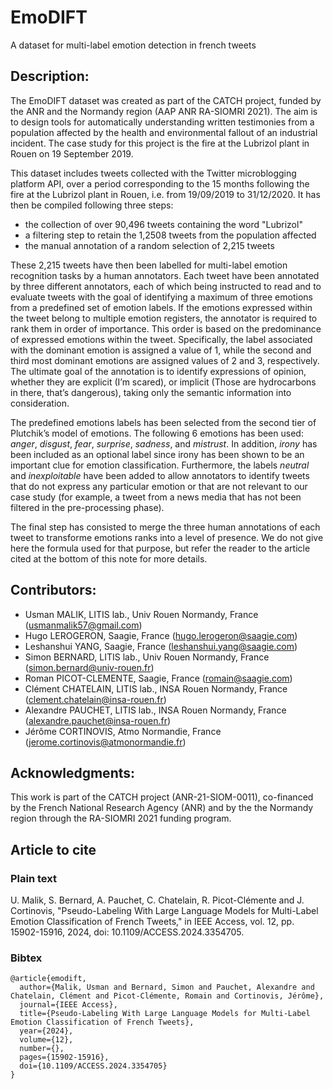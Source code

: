 # EmoDIFT
A dataset for multi-label emotion detection in french tweets

## Description:
The EmoDIFT dataset was created as part of the CATCH project, funded by the ANR and the Normandy region (AAP ANR RA-SIOMRI 2021). The aim is to design tools for automatically understanding written testimonies from a population affected by the health and environmental fallout of an industrial incident. The case study for this project is the fire at the Lubrizol plant in Rouen on 19 September 2019.

This dataset includes tweets collected with the Twitter microblogging platform API, over a period corresponding to the 15 months following the fire at the Lubrizol plant in Rouen, i.e. from 19/09/2019 to 31/12/2020. It has then be compiled following three steps:
- the collection of over 90,496 tweets containing the word "Lubrizol"
- a filtering step to retain the 1,2508 tweets from the population affected
- the manual annotation of a random selection of 2,215 tweets

These 2,215 tweets have then been labelled for multi-label emotion recognition tasks by a human annotators. Each tweet have been annotated by three different annotators, each of which being instructed to read and to evaluate tweets with the goal of identifying a maximum of three emotions from a predefined set of emotion labels. If the emotions expressed within the tweet belong to multiple emotion registers, the annotator is required to rank them in order of importance. This order is based on the predominance of expressed emotions within the tweet. Specifically, the label associated with the dominant emotion is assigned a value of 1, while the second and third most dominant emotions are assigned values of 2 and 3, respectively. The ultimate goal of the annotation is to identify expressions of opinion, whether they are explicit (I’m scared), or implicit (Those are hydrocarbons in there, that’s dangerous), taking only the semantic information into consideration.

The predefined emotions labels has been selected from the second tier of Plutchik’s model of emotions. The following 6 emotions has been used: *anger*, *disgust*, *fear*, *surprise*, *sadness*, and *mistrust*. In addition, *irony* has been included as an optional label since irony has been shown to be an important clue for emotion classification. Furthermore, the labels *neutral* and *inexploitable* have been added to allow annotators to identify tweets that do not express any particular emotion or that are not relevant to our case study (for example, a tweet from a news media that has not been filtered in the pre-processing phase).

The final step has consisted to merge the three human annotations of each tweet to transforme emotions ranks into a level of presence. We do not give here the formula used for that purpose, but refer the reader to the article cited at the bottom of this note for more details.

## Contributors:
- Usman MALIK, LITIS lab., Univ Rouen Normandy, France (usmanmalik57@gmail.com)
- Hugo LEROGERON, Saagie, France (hugo.lerogeron@saagie.com)
- Leshanshui YANG, Saagie, France (leshanshui.yang@saagie.com)
- Simon BERNARD, LITIS lab., Univ Rouen Normandy, France (simon.bernard@univ-rouen.fr)
- Roman PICOT-CLEMENTE, Saagie, France (romain@saagie.com)
- Clément CHATELAIN, LITIS lab., INSA Rouen Normandy, France (clement.chatelain@insa-rouen.fr)
- Alexandre PAUCHET, LITIS lab., INSA Rouen Normandy, France (alexandre.pauchet@insa-rouen.fr)
- Jérôme CORTINOVIS, Atmo Normandie, France (jerome.cortinovis@atmonormandie.fr)

## Acknowledgments:
This work is part of the CATCH project (ANR-21-SIOM-0011), co-financed by the French National Research Agency (ANR) and by the the Normandy region through the RA-SIOMRI 2021 funding program.

## Article to cite
### Plain text
U. Malik, S. Bernard, A. Pauchet, C. Chatelain, R. Picot-Clémente and J. Cortinovis, "Pseudo-Labeling With Large Language Models for Multi-Label Emotion Classification of French Tweets," in IEEE Access, vol. 12, pp. 15902-15916, 2024, doi: 10.1109/ACCESS.2024.3354705. 

### Bibtex
````{verbatim}
@article{emodift,  
  author={Malik, Usman and Bernard, Simon and Pauchet, Alexandre and Chatelain, Clément and Picot-Clémente, Romain and Cortinovis, Jérôme},  
  journal={IEEE Access},  
  title={Pseudo-Labeling With Large Language Models for Multi-Label Emotion Classification of French Tweets},  
  year={2024},  
  volume={12},  
  number={},  
  pages={15902-15916},  
  doi={10.1109/ACCESS.2024.3354705}  
}
````
